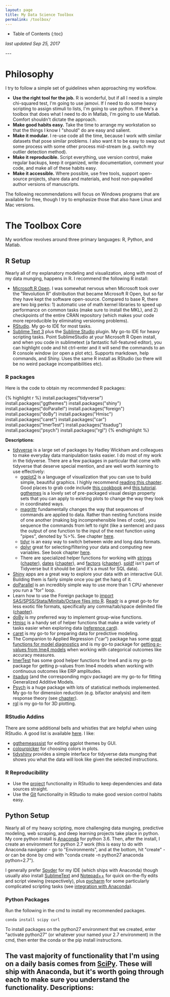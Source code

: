 ```yaml
---
layout: page
title: My Data Science Toolbox
permalink: /toolbox/
---
```


<style>
// Using numbers instead of bullets for listing
#markdown-toc ul {
    list-style: decimal;
}

#markdown-toc {
    border: 1px solid #aaa;
    padding: 1.5em;
    list-style: decimal;
    display: inline-block;
}
</style>

* Table of Contents
{:toc}
  
<p><i>last updated Sep 25, 2017</i></p>
---  
  
# Philosophy  
I try to follow a simple set of guidelines when approaching my workflow.
 - __Use the right tool for the job.__ R is wonderful, but if all I need is a simple chi-squared test, I'm going to use jamovi. If I need to do some heavy scripting to assign stimuli to lists, I'm going to use python. If there's a toolbox that does what I need to do in Matlab, I'm going to use Matlab. Comfort shouldn't dictate the approach.  
 - __Make good habits easy.__ Take the time to arrange my workstation so that the things I know I "should" do are easy and salient.
 - __Make it modular.__ I re-use code all the time, because I work with similar datasets that pose similar problems. I also want it to be easy to swap out some process with some other process mid-stream (e.g. switch my outlier detection method).
 - __Make it reproducible.__ Script everything, use version control, make regular backups, keep it organized, write documentation, comment your code, and make all of these habits easy.
 - __Make it accessible.__ Where possible, use free tools, support open-source projects, share data and materials, and host non-paywalled author versions of manuscripts.

The following recommendations will focus on Windows programs that are available for free, though I try to emphasize those that also have Linux and Mac versions.  
  
# The Toolbox Core
My workflow revolves around three primary languages: R, Python, and Matlab.  
  
## R Setup
Nearly all of my explanatory modeling and visualization, along with most of my data munging, happens in R. I recommend the following R install:

- [Microsoft R Open](https://mran.microsoft.com/open/). I was somewhat nervous when Microsoft took over the "Revolution R" distribution that became Microsoft R Open, but so far they have kept the software open-source. Compared to base R, there are two big perks: 1) automatic use of math kernel libraries to speed up performance on common tasks (make sure to install the MKL), and 2) checkpoints of the entire CRAN repository (which makes your code more reproducible by eliminating versioning problems).
- [RStudio](https://www.rstudio.com/products/rstudio/download/#download). My go-to IDE for most tasks.
- [Sublime Text 3](https://www.sublimetext.com) plus the [Sublime Studio](https://github.com/christophsax/SublimeStudio) plugin. My go-to IDE for heavy scripting tasks. Point SublimeStudio at your Microsoft R Open install, and when you code in sublimetext (a fantastic full-featured editor), you can highlight code and hit ctrl-enter and it will send the commands to an R console window (or open a plot etc). Supports markdown, help commands, and Shiny. Uses the same R install as RStudio (so there will be no weird package incompatibilities etc).

### R packages
Here is the code to obtain my recommended R packages:

{% highlight r %}
install.packages("tidyverse")
install.packages("ggthemes")
install.packages("shiny")
install.packages("doParallel")
install.packages("foreign")
install.packages("doBy")
install.packages("Hmisc")
install.packages("caret")
install.packages("car")
install.packages("lmerTest")
install.packages("itsadug")
install.packages("psych")
install.packages("rgl")
{% endhighlight %}

__Descriptions__:
- [tidyverse](https://www.tidyverse.org/packages/) is a large set of packages by Hadley Wickham and colleagues to make everyday data manipulation tasks easier. I do most of my work in the tidyverse. There are a few packages in particular that come with tidyverse that deserve special mention, and are well worth learning to use effectively:
  - [ggplot2]() is a language of visualization that you can use to build simple, beautiful graphics. I highly recommend [reading this chapter](http://r4ds.had.co.nz/data-visualisation.html). Good places to grab code include [this cookbook](http://www.cookbook-r.com/Graphs/) and [this tutorial](http://tutorials.iq.harvard.edu/R/Rgraphics/Rgraphics.html). [ggthemes](https://cran.r-project.org/web/packages/ggthemes/vignettes/ggthemes.html) is a lovely set of pre-packaged visual design property sets that you can apply to existing plots to change the way they look in coordinated ways.
  - [magrittr](http://magrittr.tidyverse.org) fundamentally changes the way that sequences of commands are applied to data. Rather than nesting functions inside of one another (making big incomprehensible lines of code), you sequence the commands from left to right (like a sentence) and pass the output of one function to the input of the next function using "pipes", denoted by %>%. See chapter [here](http://r4ds.had.co.nz/pipes.html).
  - [tidyr](http://tidyr.tidyverse.org) is an easy way to switch between wide and long data formats.
  - [dplyr](http://dplyr.tidyverse.org) great for selecting/filtering your data and computing new variables. See book chapter [here](http://r4ds.had.co.nz/transform.html#grouped-mutates-and-filters).
  - There are specialized helper functions for working with [strings](http://stringr.tidyverse.org) ([chapter](http://r4ds.had.co.nz/strings.html)), [dates](http://lubridate.tidyverse.org) ([chapter](http://r4ds.had.co.nz/dates-and-times.html)), and [factors](http://forcats.tidyverse.org) ([chapter](http://r4ds.had.co.nz/factors.html)). [sqldf](https://github.com/ggrothendieck/sqldf) isn't part of Tidyverse but it should be (and it's a must for SQL data).
- [Shiny](https://shiny.rstudio.com) apps are a great way to explore your data with an interactive GUI. Building them is fairly simple once you get the hang of it.
- [doParallel](https://cran.r-project.org/web/packages/doParallel/vignettes/gettingstartedParallel.pdf) is an incredibly simple way to use more than 1 CPU whenever you run a "for" loop.
- Learn how to use the Foreign package to [import SAS/SPSS/Stata/Minitab/Octave files into R](http://www.statmethods.net/input/importingdata.html). [Readr](http://readr.tidyverse.org) is a great go-to for less exotic file formats, specifically any comma/tab/space delimited file ([chapter](http://r4ds.had.co.nz/data-import.html)).
- [doBy](https://cran.r-project.org/web/packages/doBy/vignettes/doBy.pdf) is my preferred way to implement group-wise functions.
- [Hmisc](http://data.vanderbilt.edu/fh/R/Hmisc/examples.nb.html) is a handy set of helper functions that make a wide variety of tasks easier when exploring data ([reference card](http://biostat.mc.vanderbilt.edu/wiki/pub/Main/Hmisc/Hmisc-refcard.pdf)).
- [caret](http://topepo.github.io/caret/index.html) is my go-to for preparing data for predictive modeling.
- The Companion to Applied Regression ("car") package has some [great functions for model diagnostics](http://www.statmethods.net/stats/rdiagnostics.html) and is my go-to package for [getting p-values from lme4 models](http://ase.tufts.edu/gsc/gradresources/guidetomixedmodelsinr/mixed%20model%20guide.html) when working with categorical outcomes like accuracy measures.
- [lmerTest](http://www2.compute.dtu.dk/courses/02930/SummerschoolMaterialWeb/Readingmaterial/MixedModels-TuesdayandFriday/Packageandtutorialmaterial/lmerTestTutorial.pdf) has some good helper functions for lme4 and is my go-to package for getting p-values from lme4 models when working with continuous outcomes like ERP amplitudes.
- [itsadug](http://www.sfs.uni-tuebingen.de/~jvanrij/Tutorial/GAMM.html) (and the corresponding mgcv package) are my go-to for fitting Generalized Additive Models.
- [Psych](http://personality-project.org/r/psych/) is a huge package with lots of statistical methods implemented. My go-to for dimension reduction (e.g. bifactor analysis) and item response theory (see [chapter](http://personality-project.org/r/psych/vignettes/overview.pdf)).
- [rgl](https://cran.r-project.org/web/packages/rgl/vignettes/rgl.html) is my go-to for 3D plotting.
  
### RStudio Addins
There are some additional bells and whistles that are helpful when using RStudio. A good list is available [here](https://github.com/daattali/addinslist). I like:
- [ggthemeasssist](https://github.com/calligross/ggthemeassist) for editing ggplot themes by GUI.
- [colourpicker](https://github.com/daattali/colourpicker) for choosing colors in plots.
- [tidyshiny](https://github.com/MangoTheCat/tidyshiny/) provides a simple interface for tidyverse data munging that shows you what the data will look like given the selected instructions.

### R Reproducibility
- Use the [project](http://r4ds.had.co.nz/workflow-projects.html) functionality in RStudio to keep dependencies and data sources straight.
- Use the [Git](https://support.rstudio.com/hc/en-us/articles/200532077-Version-Control-with-Git-and-SVN) functionality in RStudio to make good version control habits easy.

## Python Setup
Nearly all of my heavy scripting, more challenging data munging, predictive modeling, web scraping, and deep learning projects take place in python. My core python install is [Anaconda](https://www.anaconda.com/download/) for python 3.6. Then, after the install, I create an environment for python 2.7 work (this is easy to do with Anaconda navigator - go to "Environments", and at the bottom, hit "create" - or can be done by cmd with "conda create -n python27 anaconda python=2.7").

I generally prefer [Spyder](https://github.com/spyder-ide/spyder) for my IDE (which ships with Anaconda) though usually also install [SublimeText](http://www.sublimetext.com) and [Notepad++](https://notepad-plus-plus.org) for quick on-the-fly edits and script viewing (respectively), plus [pycharm](https://www.jetbrains.com/pycharm/) for some particularly complicated scripting tasks (see [integration with Anaconda](https://docs.anaconda.com/anaconda/user-guide/tasks/integration/pycharm)). 

### Python Packages
Run the following in the cmd to install my recommended packages.
```
conda install scipy curl
```
To install packages on the python27 environment that we created, enter "activate python27" (or whatever your named your 2.7 environment) in the cmd, then enter the conda or the pip install instructions.

The vast majority of functionality that I'm using on a daily basis comes from [SciPy](https://scipy.org). These will ship with Anaconda, but it's worth going through each to make sure you understand the functionality.
__Descriptions__:
- 
